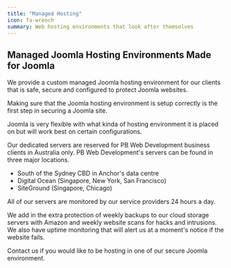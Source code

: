 ```yaml
---
title: "Managed Hosting"
icon: fa-wrench
summary: Web hosting environments that look after themselves
---
```

## Managed Joomla Hosting Environments Made for Joomla

We provide a custom managed Joomla hosting environment for our clients that is safe, secure and configured to protect Joomla websites.

Making sure that the Joomla hosting environment is setup correctly is the first step in securing a Joomla site.

Joomla is very flexible with what kinda of hosting environment it is placed on but will work best on certain configurations.

Our dedicated servers are reserved for PB Web Development business clients in Australia only. PB Web Development's servers can be found in three major locations.

* South of the Sydney CBD in Anchor's data centre
* Digital Ocean (Singapore, New York, San Francisco)
* SiteGround (Singapore, Chicago)

All of our servers are monitored by our service providers 24 hours a day.

We add in the extra protection of weekly backups to our cloud storage servers with Amazon and weekly website scans for hacks and intrusions. We also have uptime monitoring that will alert us at a moment's notice if the website fails.

Contact us if you would like to be hosting in one of our secure Joomla environment.